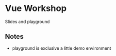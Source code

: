 # Vue Workshop

Slides and playground 

## Notes
- playground is exclusive a little demo environment
